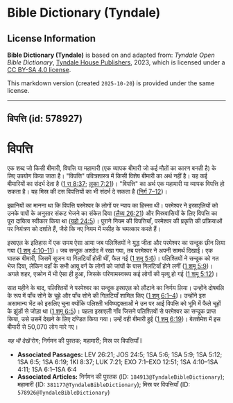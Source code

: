 # Bible Dictionary (Tyndale)

## License Information

**Bible Dictionary (Tyndale)** is based on and adapted from: _Tyndale Open Bible Dictionary_, [Tyndale House Publishers](https://tyndaleopenresources.com/), 2023, which is licensed under a [CC BY-SA 4.0 license](https://creativecommons.org/licenses/by-sa/4.0/legalcode.en).

This markdown version (created `2025-10-20`) is provided under the same license.



--------------------------------

## विपत्ति (id: 578927)

विपत्ति
=======

एक शब्द जो किसी बीमारी, विपत्ति या महामारी (एक व्यापक बीमारी जो कई मौतों का कारण बनती है) के लिए उपयोग किया जाता है। "विपत्ति" पवित्रशास्त्र में किसी विशेष बीमारी का अर्थ नहीं है। यह कई बीमारियों का संदर्भ देता है ([1 रा 8:37](https://ref.ly/1Kgs8:37); [लूका 7:21](https://ref.ly/Luke7:21))। "विपत्ति" का अर्थ एक महामारी या व्यापक विपत्ति हो सकता है। यह मिस्र की दस विपत्तियों का भी संदर्भ दे सकता है ([निर्ग 7–12](https://ref.ly/Exod7:1-Exod12:51))।

इब्रानियों का मानना था कि विपत्ति परमेश्वर के लोगों पर न्याय का हिस्सा थी। परमेश्वर ने इस्राएलियों को उनके पापों के अनुसार संकट भेजने का संकेत दिया ([लैव्य 26:21](https://ref.ly/Lev26:21)) और मिस्रवासियों के लिए विपत्ति का पूरा दायित्व स्वीकार किया था ([यहो 24:5](https://ref.ly/Josh24:5))। पुराने नियम की विपत्तियाँ, परमेश्वर की प्रकृति की प्रक्रियाओं पर नियंत्रण को दर्शाते हैं, जैसे कि नए नियम में मसीह के चमत्कार करते हैं।

इस्राएल के इतिहास में एक समय ऐसा आया जब पलिश्तियों ने युद्ध जीता और परमेश्वर का सन्दूक छीन लिया गया ([1 शमू 4:10–11](https://ref.ly/1Sam4:10-1Sam4:11))। जब सन्दूक अश्दोद में रखा गया, तब परमेश्वर ने अपनी सामर्थ दिखाई। एक घातक बीमारी, जिसमें सूजन या गिलटियाँ होती थीं, फैल गई ([1 शमू 5:6](https://ref.ly/1Sam5:6))। पलिश्तियों ने सन्दूक को गत भेज दिया, लेकिन वहाँ के सभी आयु वर्ग के लोगों को जांघों के पास गिलटियाँ होने लगीं ([1 शमू 5:9](https://ref.ly/1Sam5:9))। अगले शहर, एक्रोन में भी ऐसा ही हुआ, जिसके परिणामस्वरूप कई लोगों की मृत्यु हो गई ([1 शमू 5:12](https://ref.ly/1Sam5:12))।

सात महीने के बाद, पलिश्तियों ने परमेश्वर का सन्दूक इस्राएल को लौटाने का निर्णय लिया। उन्होंने दोषबलि के रूप में पाँच सोने के चूहे और पाँच सोने की गिलटियाँ शामिल किए ([1 शमू 6:1–4](https://ref.ly/1Sam6:1-1Sam6:4))। उन्होंने इस असामान्य भेंट को इसलिए चुना क्योंकि पलिश्ती भविष्यद्वक्ताओं ने उन पर आई विपत्ति को भूमि में फैले चूहों के झुंडों से जोड़ा था ([1 शमू 6:5](https://ref.ly/1Sam6:5))। पहला इस्राएली गाँव जिसने पलिश्तियों से परमेश्वर का सन्दूक प्राप्त किया, उसे उसमें देखने के लिए दण्डित किया गया। उन्हें वही बीमारी हुई ([1 शमू 6:19](https://ref.ly/1Sam6:19))। बेतशेमेश में इस बीमारी से 50,070 लोग मारे गए।

*यह भी देखें* रोग; निर्गमन की पुस्तक; महामारी; मिस्र पर विपत्तियाँ I

* **Associated Passages:** LEV 26:21; JOS 24:5; 1SA 5:6; 1SA 5:9; 1SA 5:12; 1SA 6:5; 1SA 6:19; 1KI 8:37; LUK 7:21; EXO 7:1–EXO 12:51; 1SA 4:10–1SA 4:11; 1SA 6:1–1SA 6:4
* **Associated Articles:** निर्गमन की पुस्तक  (ID: `184913@TyndaleBibleDictionary`); महामारी (ID: `381177@TyndaleBibleDictionary`); मिस्र पर विपत्तियाँ (ID: `578926@TyndaleBibleDictionary`)

